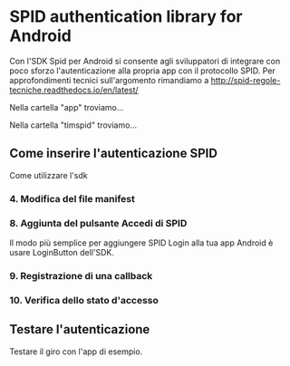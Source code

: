 # SPID authentication library for Android

Con l'SDK Spid per Android si consente agli sviluppatori di integrare con poco sforzo l'autenticazione alla propria app con il protocollo SPID.
Per approfondimenti tecnici sull'argomento rimandiamo a http://spid-regole-tecniche.readthedocs.io/en/latest/

Nella cartella "app" troviamo...

Nella cartella "timspid" troviamo...

## Come inserire l'autenticazione SPID

Come utilizzare l'sdk 

### 4. Modifica del file manifest

### 8. Aggiunta del pulsante Accedi di SPID
Il modo più semplice per aggiungere SPID Login alla tua app Android è usare LoginButton dell'SDK.

### 9. Registrazione di una callback
### 10. Verifica dello stato d'accesso



## Testare l'autenticazione
Testare il giro con l'app di esempio.


